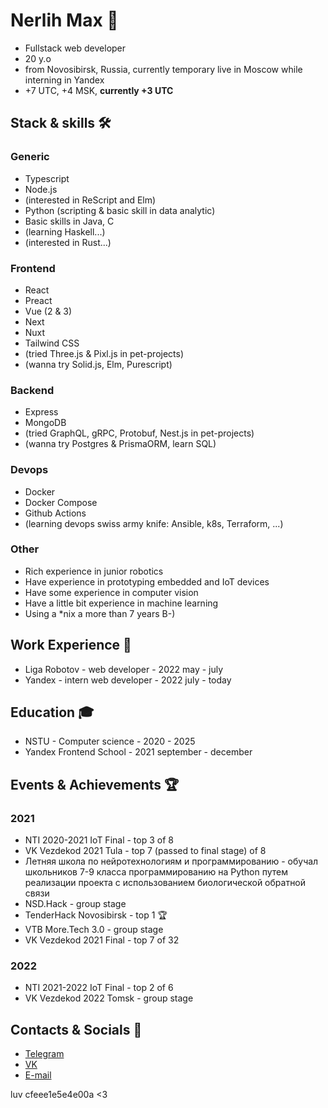 # Nerlih Max 👋

- Fullstack web developer
- 20 y.o
- from Novosibirsk, Russia, currently temporary live in Moscow while interning in Yandex
- +7 UTC, +4 MSK, **currently +3 UTC**

## Stack & skills 🛠️

### Generic

- Typescript
- Node.js
- (interested in ReScript and Elm)
- Python (scripting & basic skill in data analytic)
- Basic skills in Java, C
- (learning Haskell...)
- (interested in Rust...)

### Frontend

- React
- Preact
- Vue (2 & 3)
- Next
- Nuxt
- Tailwind CSS
- (tried Three.js & Pixl.js in pet-projects)
- (wanna try Solid.js, Elm, Purescript)

### Backend

- Express
- MongoDB
- (tried GraphQL, gRPC, Protobuf, Nest.js in pet-projects)
- (wanna try Postgres & PrismaORM, learn SQL)

### Devops

- Docker
- Docker Compose
- Github Actions
- (learning devops swiss army knife: Ansible, k8s, Terraform, ...)

### Other

- Rich experience in junior robotics
- Have experience in prototyping embedded and IoT devices
- Have some experience in computer vision
- Have a little bit experience in machine learning
- Using a *nix a more than 7 years B-)

## Work Experience 💼

- Liga Robotov - web developer - 2022 may - july
- Yandex - intern web developer - 2022 july - today

## Education 🎓

- NSTU - Computer science - 2020 - 2025
- Yandex Frontend School - 2021 september - december

## Events & Achievements 🏆

### 2021

- NTI 2020-2021 IoT Final - top 3 of 8
- VK Vezdekod 2021 Tula - top 7 (passed to final stage) of 8
- Летняя школа по нейротехнологиям и программированию - обучал школьников 7-9 класса программированию на Python путем реализации проекта с использованием биологической обратной связи
- NSD.Hack - group stage
- TenderHack Novosibirsk - top 1 🏆
- VTB More.Tech 3.0 - group stage
- VK Vezdekod 2021 Final - top 7 of 32

### 2022

- NTI 2021-2022 IoT Final - top 2 of 6
- VK Vezdekod 2022 Tomsk - group stage

## Contacts & Socials 📮

- [Telegram](https://t.me/nerlihmax)
- [VK](https://vk.com/nerlihmax)
- [E-mail](mailto://nerlihmax@yandex.ru)

luv cfeee1e5e4e00a <3
